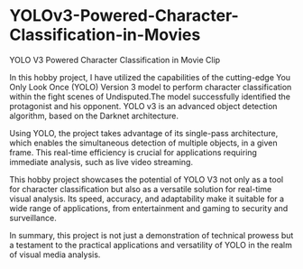 # YOLOv3-Powered-Character-Classification-in-Movies

YOLO V3 Powered Character Classification in Movie Clip

In this hobby project, I have utilized the capabilities of the cutting-edge You Only Look Once (YOLO) Version 3 model to perform character classification within the fight scenes of Undisputed.The model successfully identified the protagonist and his opponent.  YOLO v3 is an advanced object detection algorithm, based on the Darknet architecture.

Using YOLO, the project takes advantage of its single-pass architecture, which enables the simultaneous detection of multiple objects, in a given frame. This real-time efficiency is crucial for applications requiring immediate analysis, such as live video streaming.

This hobby project showcases the potential of YOLO V3 not only as a tool for character classification but also as a versatile solution for real-time visual analysis. Its speed, accuracy, and adaptability make it suitable for a wide range of applications, from entertainment and gaming to security and surveillance.

In summary, this project is not just a demonstration of technical prowess but a testament to the practical applications and versatility of YOLO in the realm of visual media analysis.
